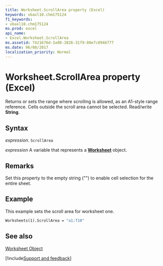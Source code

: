 ```yaml
---
title: Worksheet.ScrollArea property (Excel)
keywords: vbaxl10.chm175124
f1_keywords:
- vbaxl10.chm175124
ms.prod: excel
api_name:
- Excel.Worksheet.ScrollArea
ms.assetid: 7421676d-3a98-3826-31f9-80e7c8946777
ms.date: 06/08/2017
localization_priority: Normal
---
```



# Worksheet.ScrollArea property (Excel)

Returns or sets the range where scrolling is allowed, as an A1-style range reference. Cells outside the scroll area cannot be selected. Read/write  **String**.


## Syntax

_expression_. `ScrollArea`

_expression_ A variable that represents a **[Worksheet](Excel.Worksheet.md)** object.


## Remarks

Set this property to the empty string ("") to enable cell selection for the entire sheet.


## Example

This example sets the scroll area for worksheet one.


```vb
Worksheets(1).ScrollArea = "a1:f10"
```


## See also


[Worksheet Object](Excel.Worksheet.md)

[!include[Support and feedback](~/includes/feedback-boilerplate.md)]
